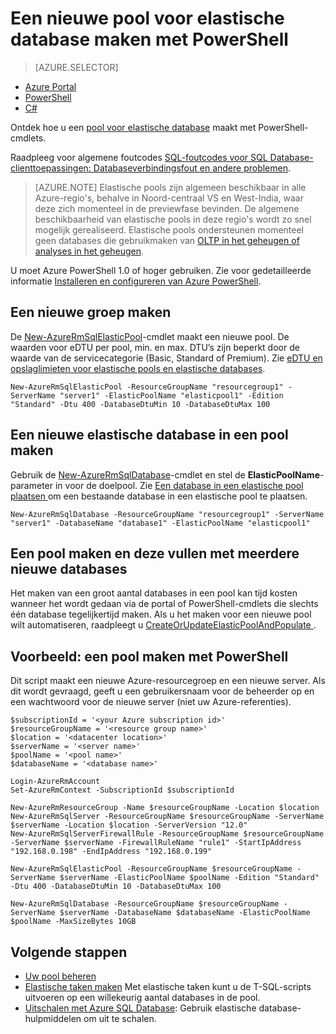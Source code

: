 <properties
    pageTitle="Een nieuwe pool voor elastische database maken met PowerShell | Microsoft Azure"
    description="Ontdek hoe u PowerShell gebruikt om Azure SQL Database-resources uit te schalen door een schaalbare pool voor elastische database te maken voor het beheer van meerdere databases."
    services="sql-database"
    documentationCenter=""
    authors="srinia"
    manager="jhubbard"
    editor=""/>

<tags
    ms.service="sql-database"
    ms.devlang="NA"
    ms.topic="get-started-article"
    ms.tgt_pltfrm="powershell"
    ms.workload="data-management"
    ms.date="05/27/2016"
    ms.author="srinia"/>

# Een nieuwe pool voor elastische database maken met PowerShell

> [AZURE.SELECTOR]
- [Azure Portal](sql-database-elastic-pool-create-portal.md)
- [PowerShell](sql-database-elastic-pool-create-powershell.md)
- [C#](sql-database-elastic-pool-create-csharp.md)


Ontdek hoe u een [pool voor elastische database](sql-database-elastic-pool.md) maakt met PowerShell-cmdlets. 

Raadpleeg voor algemene foutcodes [SQL-foutcodes voor SQL Database-clienttoepassingen: Databaseverbindingsfout en andere problemen](sql-database-develop-error-messages.md).

> [AZURE.NOTE] Elastische pools zijn algemeen beschikbaar in alle Azure-regio's, behalve in Noord-centraal VS en West-India, waar deze zich momenteel in de previewfase bevinden.  De algemene beschikbaarheid van elastische pools in deze regio's wordt zo snel mogelijk gerealiseerd. Elastische pools ondersteunen momenteel geen databases die gebruikmaken van [OLTP in het geheugen of analyses in het geheugen](sql-database-in-memory.md).


U moet Azure PowerShell 1.0 of hoger gebruiken. Zie voor gedetailleerde informatie [Installeren en configureren van Azure PowerShell](../powershell-install-configure.md).

## Een nieuwe groep maken

De [New-AzureRmSqlElasticPool](https://msdn.microsoft.com/library/azure/mt619378.aspx)-cmdlet maakt een nieuwe pool. De waarden voor eDTU per pool, min. en max. DTU’s zijn beperkt door de waarde van de servicecategorie (Basic, Standard of Premium). Zie [eDTU en opslaglimieten voor elastische pools en elastische databases](sql-database-elastic-pool.md#eDTU-and-storage-limits-for-elastic-pools-and-elastic-databases).

    New-AzureRmSqlElasticPool -ResourceGroupName "resourcegroup1" -ServerName "server1" -ElasticPoolName "elasticpool1" -Edition "Standard" -Dtu 400 -DatabaseDtuMin 10 -DatabaseDtuMax 100


## Een nieuwe elastische database in een pool maken

Gebruik de [New-AzureRmSqlDatabase](https://msdn.microsoft.com/library/azure/mt619339.aspx)-cmdlet en stel de **ElasticPoolName**-parameter in voor de doelpool. Zie [Een database in een elastische pool plaatsen ](sql-database-elastic-pool-manage-powershell.md#Move-a-database-into-an-elastic-pool) om een bestaande database in een elastische pool te plaatsen.

    New-AzureRmSqlDatabase -ResourceGroupName "resourcegroup1" -ServerName "server1" -DatabaseName "database1" -ElasticPoolName "elasticpool1"

## Een pool maken en deze vullen met meerdere nieuwe databases 

Het maken van een groot aantal databases in een pool kan tijd kosten wanneer het wordt gedaan via de portal of PowerShell-cmdlets die slechts één database tegelijkertijd maken. Als u het maken voor een nieuwe pool wilt automatiseren, raadpleegt u [CreateOrUpdateElasticPoolAndPopulate ](https://gist.github.com/billgib/d80c7687b17355d3c2ec8042323819ae).   

## Voorbeeld: een pool maken met PowerShell
 

Dit script maakt een nieuwe Azure-resourcegroep en een nieuwe server. Als dit wordt gevraagd, geeft u een gebruikersnaam voor de beheerder op en een wachtwoord voor de nieuwe server (niet uw Azure-referenties).

    $subscriptionId = '<your Azure subscription id>'
    $resourceGroupName = '<resource group name>'
    $location = '<datacenter location>'
    $serverName = '<server name>'
    $poolName = '<pool name>'
    $databaseName = '<database name>'

    Login-AzureRmAccount
    Set-AzureRmContext -SubscriptionId $subscriptionId

    New-AzureRmResourceGroup -Name $resourceGroupName -Location $location
    New-AzureRmSqlServer -ResourceGroupName $resourceGroupName -ServerName $serverName -Location $location -ServerVersion "12.0"
    New-AzureRmSqlServerFirewallRule -ResourceGroupName $resourceGroupName -ServerName $serverName -FirewallRuleName "rule1" -StartIpAddress "192.168.0.198" -EndIpAddress "192.168.0.199"

    New-AzureRmSqlElasticPool -ResourceGroupName $resourceGroupName -ServerName $serverName -ElasticPoolName $poolName -Edition "Standard" -Dtu 400 -DatabaseDtuMin 10 -DatabaseDtuMax 100

    New-AzureRmSqlDatabase -ResourceGroupName $resourceGroupName -ServerName $serverName -DatabaseName $databaseName -ElasticPoolName $poolName -MaxSizeBytes 10GB



## Volgende stappen

- [Uw pool beheren](sql-database-elastic-pool-manage-powershell.md)
- [Elastische taken maken](sql-database-elastic-jobs-overview.md) Met elastische taken kunt u de T-SQL-scripts uitvoeren op een willekeurig aantal databases in de pool.
- [Uitschalen met Azure SQL Database](sql-database-elastic-scale-introduction.md): Gebruik elastische database-hulpmiddelen om uit te schalen.




<!--HONumber=sep16_HO1-->


